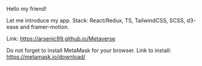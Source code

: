 Hello my friend!

Let me introduce my app. Stack: React/Redux, TS, TailwindCSS, SCSS, d3-ease and framer-motion.

Link: https://arsenic99.github.io/Metaverse

Do not forget to install MetaMask for your browser. Link to install: https://metamask.io/download/